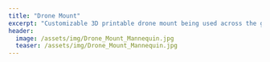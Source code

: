 ```yaml
---
title: "Drone Mount"
excerpt: "Customizable 3D printable drone mount being used across the globe"
header:
  image: /assets/img/Drone_Mount_Mannequin.jpg
  teaser: /assets/img/Drone_Mount_Mannequin.jpg
---
```

